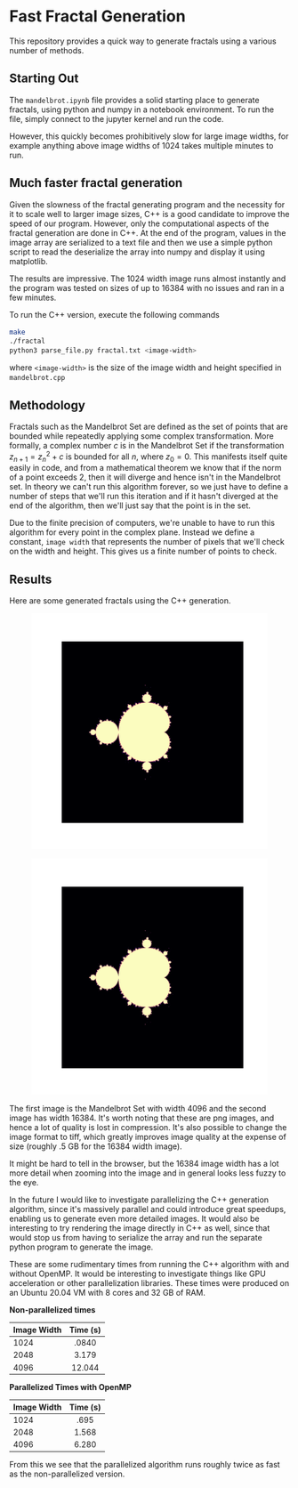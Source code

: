 # Fast Fractal Generation

This repository provides a quick way to generate fractals using a various number of methods.

## Starting Out
The `mandelbrot.ipynb` file provides a solid starting place to generate fractals, using python and numpy in a notebook environment.
To run the file, simply connect to the jupyter kernel and run the code.

However, this quickly becomes prohibitively slow for large image widths, for example anything above image widths of 1024 takes multiple minutes to run.

## Much faster fractal generation
Given the slowness of the fractal generating program and the necessity for it to scale well to larger image sizes, C++ is a good candidate to improve the speed of our program.  However, only the computational aspects of the fractal generation are done in C++.
At the end of the program, values in the image array are serialized to a text file and then we use a simple python script to read the deserialize the array into numpy and display it using matplotlib.

The results are impressive.  The 1024 width image runs almost instantly and the program was tested on sizes of up to 16384 with no issues and ran in a few minutes.

To run the C++ version, execute the following commands
```bash
make
./fractal
python3 parse_file.py fractal.txt <image-width>
```
where `<image-width>` is the size of the image width and height specified in `mandelbrot.cpp`

## Methodology
Fractals such as the Mandelbrot Set are defined as the set of points that are bounded while repeatedly applying some complex transformation.  More formally, a complex number $c$ is in the Mandelbrot Set if the transformation 
$z_{n+1} = z_n^2 + c$ is bounded for all $n$, where $z_0 = 0$.  This manifests itself quite easily in code, and from a mathematical theorem we know that if the norm of a point exceeds 2, then it will diverge and hence isn't in the Mandelbrot set.  In theory we can't run this algorithm forever, so we just have to define a number of steps that we'll run this iteration and if it hasn't diverged at the end of the algorithm, then we'll just say that the point is in the set.

Due to the finite precision of computers, we're unable to have to run this algorithm for every point in the complex plane.  Instead we define a constant, `image width` that represents the number of pixels that we'll check on the width and height.  This gives us a finite number of points to check.

## Results
Here are some generated fractals using the C++ generation.

<figure class="image">
    <img src="images/mandelbrot-4096.png" alt="Mandelbrot Set 4096 width">
</figure>

<figure class="image">
    <img src="images/mandelbrot-16384.png" alt="Mandelbrot Set 16384 width">
</figure>

The first image is the Mandelbrot Set with width 4096 and the second image has width 16384.  It's worth noting that these are png images, and hence a lot of quality is lost in compression.  It's also possible to change the image format to tiff, which greatly improves image quality at the expense of size (roughly .5 GB for the 16384 width image).

It might be hard to tell in the browser, but the 16384 image width has a lot more detail when zooming into the image and in general looks less fuzzy to the eye.

In the future I would like to investigate parallelizing the C++ generation algorithm, since it's massively parallel and could introduce great speedups, enabling us to generate even more detailed images.  It would also be interesting to try rendering the image directly in C++ as well, since that would stop us from having to serialize the array and run the separate python program to generate the image.

These are some rudimentary times from running the C++ algorithm with and without OpenMP.  It would be interesting to investigate things like GPU acceleration or other parallelization libraries.  These times were produced on an Ubuntu 20.04 VM with 8 cores and 32 GB of RAM.

**Non-parallelized times**

| Image Width | Time (s)    |
| :---        |    :----:   | 
| 1024        | .0840       | 
| 2048        | 3.179       | 
| 4096        | 12.044      |


**Parallelized Times with OpenMP**

| Image Width | Time (s)    |
| :---        |    :----:   | 
| 1024        | .695        | 
| 2048        | 1.568       | 
| 4096        | 6.280       |


From this we see that the parallelized algorithm runs roughly twice as fast as the non-parallelized version.

<!-- size = 1024
no omp
real	0m0.840s
user	0m0.837s
sys	0m0.002s

open-mp
real	0m0.695s
user	0m1.394s
sys	0m0.016s

size = 2048

no omp
real	0m3.179s
user	0m3.052s
sys	0m0.026s

omp
real	0m1.568s
user	0m3.996s
sys	0m0.042s

size = 4096
no-openmp
real	0m12.044s
user	0m11.358s
sys	0m0.072s

open-mp
real	0m6.280s
user	0m13.615s
sys	0m0.118s


size = 8192

no-omp
real	0m46.772s
user	0m44.727s
sys	0m0.278s

omp
real	0m23.186s
user	0m50.044s
sys	0m0.417s -->
